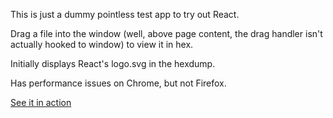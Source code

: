 This is just a dummy pointless test app to try out React.

Drag a file into the window (well, above page content, the drag handler isn't actually hooked to window) to view it in hex.

Initially displays React's logo.svg in the hexdump.

Has performance issues on Chrome, but not Firefox.

[See it in action](https://muzzybear.github.io/react-hexviewer/)
